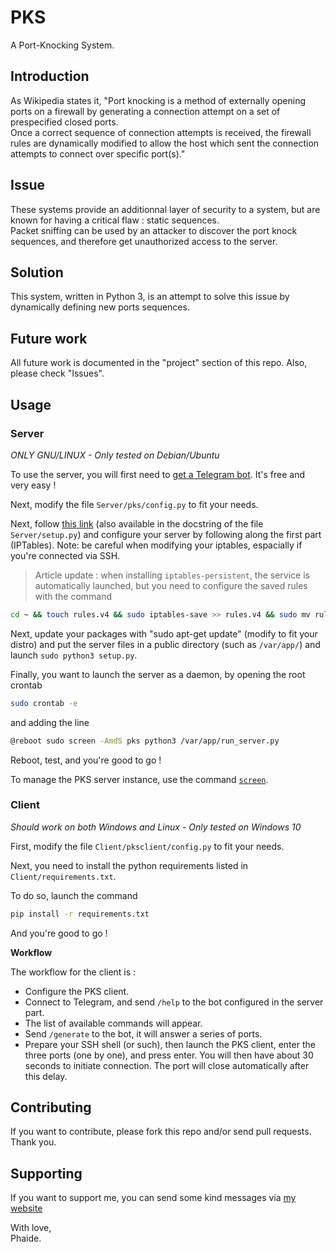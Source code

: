 # PKS
A Port-Knocking System. 

## Introduction

As Wikipedia states it, "Port knocking is a method of externally opening ports on a firewall by generating a connection attempt on a set of prespecified closed ports. 
\
Once a correct sequence of connection attempts is received, the firewall rules are dynamically modified to allow the host which sent the connection attempts to connect over specific port(s)."

## Issue

These systems provide an additionnal layer of security to a system, but are known for having a critical flaw : static sequences.
\
Packet sniffing can be used by an attacker to discover the port knock sequences, and therefore get unauthorized access to the server.

## Solution

This system, written in Python 3, is an attempt to solve this issue by dynamically defining new ports sequences.

## Future work

All future work is documented in the "project" section of this repo.
Also, please check "Issues".

## Usage

### Server

*ONLY GNU/LINUX - Only tested on Debian/Ubuntu*

To use the server, you will first need to [get a Telegram bot](https://core.telegram.org/bots#3-how-do-i-create-a-bot).
It's free and very easy !

Next, modify the file `Server/pks/config.py` to fit your needs.

Next, follow [this link](https://www.digitalocean.com/community/tutorials/how-to-use-port-knocking-to-hide-your-ssh-daemon-from-attackers-on-ubuntu) (also available in the docstring of the file `Server/setup.py`) and configure your server by following along the first part (IPTables). Note: be careful when modifying your iptables, espacially if you're connected via SSH.
> Article update : when installing `iptables-persistent`, the service is automatically launched, but you need to configure the saved rules with the command

```bash
cd ~ && touch rules.v4 && sudo iptables-save >> rules.v4 && sudo mv rules.v4 /etc/iptables/
```

Next, update your packages with "sudo apt-get update" (modify to fit your distro) and put the server files in a public directory (such as `/var/app/`) and launch `sudo python3 setup.py`.

Finally, you want to launch the server as a daemon, by opening the root crontab

```bash
sudo crontab -e
```

and adding the line

```bash
@reboot sudo screen -AmdS pks python3 /var/app/run_server.py
```

Reboot, test, and you're good to go !

To manage the PKS server instance, use the command [`screen`](https://help.ubuntu.com/community/Screen).

### Client

*Should work on both Windows and Linux - Only tested on Windows 10*

First, modify the file `Client/pksclient/config.py` to fit your needs.

Next, you need to install the python requirements listed in `Client/requirements.txt`.

To do so, launch the command

```bash
pip install -r requirements.txt
```

And you're good to go !

**Workflow**

The workflow for the client is :
- Configure the PKS client.
- Connect to Telegram, and send `/help` to the bot configured in the server part.
- The list of available commands will appear.
- Send `/generate` to the bot, it will answer a series of ports.
- Prepare your SSH shell (or such), then launch the PKS client, enter the three ports (one by one), and press enter. You will then have about 30 seconds to initiate connection. The port will close automatically after this delay.

## Contributing

If you want to contribute, please fork this repo and/or send pull requests. Thank you.<br />

## Supporting

If you want to support me, you can send some kind messages via [my website](https://phaide.net/contact)<br />

With love,<br />
Phaide.
